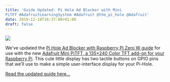 ```yaml
---
title: 'Guide Updated: Pi Hole Ad Blocker with Mini
PiTFT #AdafruitLearningSystem #Adafruit @the_pi_hole @Adafruit'
date: 2019-12-18T16:37:00+01:00
draft: false
---
```


![](https://cdn-blog.adafruit.com/uploads/2019/12/adafruit_products_IMG_8407-scaled.jpg)

We’ve updated the [Pi Hole Ad Blocker with Raspberry Pi Zero W guide](https://learn.adafruit.com/pi-hole-ad-blocker-with-pi-zero-w/install-mini-pitft) for use with the new [Adafruit Mini PiTFT, a 135×240 Color TFT add-on for your Raspberry Pi](https://www.adafruit.com/product/4393). This cute little display has two tactile buttons on GPIO pins that we’ll use to make a simple user-interface display for your Pi-Hole.

[Read the updated guide here…](https://learn.adafruit.com/pi-hole-ad-blocker-with-pi-zero-w/install-mini-pitft)